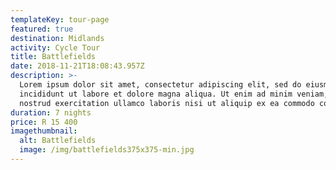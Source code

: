 ```yaml
---
templateKey: tour-page
featured: true
destination: Midlands
activity: Cycle Tour
title: Battlefields
date: 2018-11-21T18:08:43.957Z
description: >-
  Lorem ipsum dolor sit amet, consectetur adipiscing elit, sed do eiusmod tempor
  incididunt ut labore et dolore magna aliqua. Ut enim ad minim veniam, quis
  nostrud exercitation ullamco laboris nisi ut aliquip ex ea commodo consequat.
duration: 7 nights
price: R 15 400
imagethumbnail:
  alt: Battlefields
  image: /img/battlefields375x375-min.jpg
---
```


